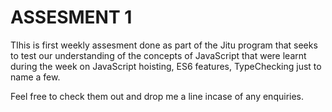 # ASSESMENT 1

TIhis is first weekly assesment done as part of the Jitu program that seeks to test our understanding of the concepts of JavaScript that were learnt during the week on JavaScript hoisting, ES6 features, TypeChecking just to name a few.

Feel free to check them out and drop me a line incase of any enquiries.
